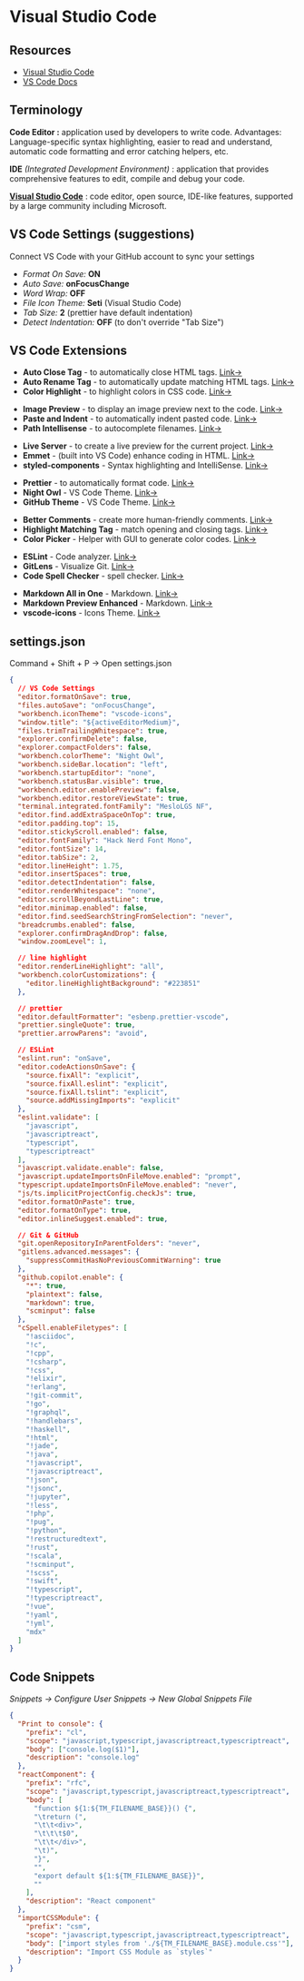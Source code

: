# Visual Studio Code

## Resources

- [Visual Studio Code](https://code.visualstudio.com/)
- [VS Code Docs](https://code.visualstudio.com/docs)

## Terminology

**Code Editor :** application used by developers to write code. Advantages: Language-specific syntax highlighting, easier to read and understand, automatic code formatting and error catching helpers, etc.

**IDE** _(Integrated Development Environment)_ : application that provides comprehensive features to edit, compile and debug your code.

[**Visual Studio Code**](https://code.visualstudio.com/) : code editor, open source, IDE-like features, supported by a large community including Microsoft.

## VS Code Settings (suggestions)

Connect VS Code with your GitHub account to sync your settings

- _Format On Save:_ **ON**
- _Auto Save:_ **onFocusChange**
- _Word Wrap:_ **OFF**
- _File Icon Theme:_ **Seti** (Visual Studio Code)
- _Tab Size:_ **2** (prettier have default indentation)
- _Detect Indentation:_ **OFF** (to don't override "Tab Size")

## VS Code Extensions

- **Auto Close Tag** - to automatically close HTML tags. [Link→](https://marketplace.visualstudio.com/items?itemName=formulahendry.auto-close-tag)
- **Auto Rename Tag** - to automatically update matching HTML tags. [Link→](https://marketplace.visualstudio.com/items?itemName=formulahendry.auto-rename-tag)
- **Color Highlight** - to highlight colors in CSS code. [Link→](https://marketplace.visualstudio.com/items?itemName=naumovs.color-highlight)

<div></div>

- **Image Preview** - to display an image preview next to the code. [Link→](https://marketplace.visualstudio.com/items?itemName=kisstkondoros.vscode-gutter-preview)
- **Paste and Indent** - to automatically indent pasted code. [Link→](https://marketplace.visualstudio.com/items?itemName=Rubymaniac.vscode-paste-and-indent)
- **Path Intellisense** - to autocomplete filenames. [Link→](https://marketplace.visualstudio.com/items?itemName=christian-kohler.path-intellisense)

<div></div>

- **Live Server** - to create a live preview for the current project. [Link→](https://marketplace.visualstudio.com/items?itemName=ritwickdey.LiveServer)
- **Emmet** - (built into VS Code) enhance coding in HTML. [Link→](https://docs.emmet.io/)
- **styled-components** - Syntax highlighting and IntelliSense. [Link→](https://marketplace.visualstudio.com/items?itemName=styled-components.vscode-styled-components)

<div></div>

- **Prettier** - to automatically format code. [Link→](https://marketplace.visualstudio.com/items?itemName=esbenp.prettier-vscode)
- **Night Owl** - VS Code Theme. [Link→](https://marketplace.visualstudio.com/items?itemName=sdras.night-owl)
- **GitHub Theme** - VS Code Theme. [Link→](https://marketplace.visualstudio.com/items?itemName=GitHub.github-vscode-theme)

<div></div>

- **Better Comments** - create more human-friendly comments. [Link→](https://marketplace.visualstudio.com/items?itemName=aaron-bond.better-comments)
- **Highlight Matching Tag** - match opening and closing tags. [Link→](https://marketplace.visualstudio.com/items?itemName=vincaslt.highlight-matching-tag)
- **Color Picker** - Helper with GUI to generate color codes. [Link→](https://marketplace.visualstudio.com/items?itemName=anseki.vscode-color)

<div></div>

- **ESLint** - Code analyzer. [Link→](https://marketplace.visualstudio.com/items?itemName=dbaeumer.vscode-eslint)
- **GitLens** - Visualize Git. [Link→](https://marketplace.visualstudio.com/items?itemName=eamodio.gitlens)
- **Code Spell Checker** - spell checker. [Link→](https://marketplace.visualstudio.com/items?itemName=streetsidesoftware.code-spell-checker)

<div></div>

- **Markdown All in One** - Markdown. [Link→](https://marketplace.visualstudio.com/items?itemName=yzhang.markdown-all-in-one)
- **Markdown Preview Enhanced** - Markdown. [Link→](https://marketplace.visualstudio.com/items?itemName=shd101wyy.markdown-preview-enhanced)
- **vscode-icons** - Icons Theme. [Link→](https://marketplace.visualstudio.com/items?itemName=vscode-icons-team.vscode-icons)

## settings.json

Command + Shift + P -> Open settings.json

```json
{
  // VS Code Settings
  "editor.formatOnSave": true,
  "files.autoSave": "onFocusChange",
  "workbench.iconTheme": "vscode-icons",
  "window.title": "${activeEditorMedium}",
  "files.trimTrailingWhitespace": true,
  "explorer.confirmDelete": false,
  "explorer.compactFolders": false,
  "workbench.colorTheme": "Night Owl",
  "workbench.sideBar.location": "left",
  "workbench.startupEditor": "none",
  "workbench.statusBar.visible": true,
  "workbench.editor.enablePreview": false,
  "workbench.editor.restoreViewState": true,
  "terminal.integrated.fontFamily": "MesloLGS NF",
  "editor.find.addExtraSpaceOnTop": true,
  "editor.padding.top": 15,
  "editor.stickyScroll.enabled": false,
  "editor.fontFamily": "Hack Nerd Font Mono",
  "editor.fontSize": 14,
  "editor.tabSize": 2,
  "editor.lineHeight": 1.75,
  "editor.insertSpaces": true,
  "editor.detectIndentation": false,
  "editor.renderWhitespace": "none",
  "editor.scrollBeyondLastLine": true,
  "editor.minimap.enabled": false,
  "editor.find.seedSearchStringFromSelection": "never",
  "breadcrumbs.enabled": false,
  "explorer.confirmDragAndDrop": false,
  "window.zoomLevel": 1,

  // line highlight
  "editor.renderLineHighlight": "all",
  "workbench.colorCustomizations": {
    "editor.lineHighlightBackground": "#223851"
  },

  // prettier
  "editor.defaultFormatter": "esbenp.prettier-vscode",
  "prettier.singleQuote": true,
  "prettier.arrowParens": "avoid",

  // ESLint
  "eslint.run": "onSave",
  "editor.codeActionsOnSave": {
    "source.fixAll": "explicit",
    "source.fixAll.eslint": "explicit",
    "source.fixAll.tslint": "explicit",
    "source.addMissingImports": "explicit"
  },
  "eslint.validate": [
    "javascript",
    "javascriptreact",
    "typescript",
    "typescriptreact"
  ],
  "javascript.validate.enable": false,
  "javascript.updateImportsOnFileMove.enabled": "prompt",
  "typescript.updateImportsOnFileMove.enabled": "never",
  "js/ts.implicitProjectConfig.checkJs": true,
  "editor.formatOnPaste": true,
  "editor.formatOnType": true,
  "editor.inlineSuggest.enabled": true,

  // Git & GitHub
  "git.openRepositoryInParentFolders": "never",
  "gitlens.advanced.messages": {
    "suppressCommitHasNoPreviousCommitWarning": true
  },
  "github.copilot.enable": {
    "*": true,
    "plaintext": false,
    "markdown": true,
    "scminput": false
  },
  "cSpell.enableFiletypes": [
    "!asciidoc",
    "!c",
    "!cpp",
    "!csharp",
    "!css",
    "!elixir",
    "!erlang",
    "!git-commit",
    "!go",
    "!graphql",
    "!handlebars",
    "!haskell",
    "!html",
    "!jade",
    "!java",
    "!javascript",
    "!javascriptreact",
    "!json",
    "!jsonc",
    "!jupyter",
    "!less",
    "!php",
    "!pug",
    "!python",
    "!restructuredtext",
    "!rust",
    "!scala",
    "!scminput",
    "!scss",
    "!swift",
    "!typescript",
    "!typescriptreact",
    "!vue",
    "!yaml",
    "!yml",
    "mdx"
  ]
}
```

## Code Snippets

_Snippets -> Configure User Snippets -> New Global Snippets File_

```json
{
  "Print to console": {
    "prefix": "cl",
    "scope": "javascript,typescript,javascriptreact,typescriptreact",
    "body": ["console.log($1)"],
    "description": "console.log"
  },
  "reactComponent": {
    "prefix": "rfc",
    "scope": "javascript,typescript,javascriptreact,typescriptreact",
    "body": [
      "function ${1:${TM_FILENAME_BASE}}() {",
      "\treturn (",
      "\t\t<div>",
      "\t\t\t$0",
      "\t\t</div>",
      "\t)",
      "}",
      "",
      "export default ${1:${TM_FILENAME_BASE}}",
      ""
    ],
    "description": "React component"
  },
  "importCSSModule": {
    "prefix": "csm",
    "scope": "javascript,typescript,javascriptreact,typescriptreact",
    "body": ["import styles from './${TM_FILENAME_BASE}.module.css'"],
    "description": "Import CSS Module as `styles`"
  }
}
```
